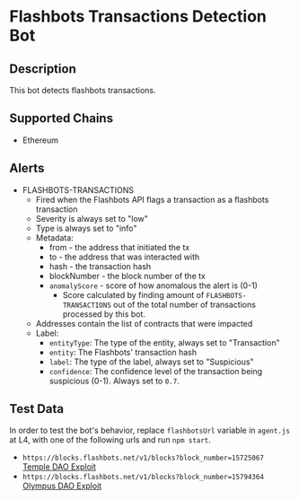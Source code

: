 # Flashbots Transactions Detection Bot

## Description

This bot detects flashbots transactions.

## Supported Chains

- Ethereum

## Alerts

- FLASHBOTS-TRANSACTIONS
  - Fired when the Flashbots API flags a transaction as a flashbots transaction
  - Severity is always set to "low"
  - Type is always set to "info"
  - Metadata:
    - from - the address that initiated the tx
    - to - the address that was interacted with
    - hash - the transaction hash
    - blockNumber - the block number of the tx
    - `anomalyScore` - score of how anomalous the alert is (0-1)
      - Score calculated by finding amount of `FLASHBOTS-TRANSACTIONS` out of the total number of transactions processed by this bot.
  - Addresses contain the list of contracts that were impacted
  - Label:
    - `entityType`: The type of the entity, always set to "Transaction"
    - `entity`: The Flashbots' transaction hash
    - `label`: The type of the label, always set to "Suspicious"
    - `confidence`: The confidence level of the transaction being suspicious (0-1). Always set to `0.7`.

## Test Data

In order to test the bot's behavior, replace `flashbotsUrl` variable in `agent.js` at L4, with one of the following urls and run `npm start`.

- `https://blocks.flashbots.net/v1/blocks?block_number=15725067` [Temple DAO Exploit](https://etherscan.io/tx/0x8c3f442fc6d640a6ff3ea0b12be64f1d4609ea94edd2966f42c01cd9bdcf04b5)
- `https://blocks.flashbots.net/v1/blocks?block_number=15794364` [Olympus DAO Exploit](https://etherscan.io/tx/0x3ed75df83d907412af874b7998d911fdf990704da87c2b1a8cf95ca5d21504cf)
